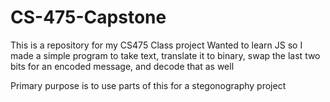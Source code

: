 # CS-475-Capstone
This is a repository for my CS475 Class project
Wanted to learn JS so I made a simple program to take text, translate it to binary, swap the last two bits for an encoded message, and decode that as well

Primary purpose is to use parts of this for a stegonography project
